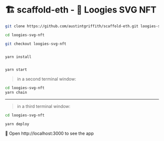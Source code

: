 # 🏗 scaffold-eth - 🔵 Loogies SVG NFT


```bash
git clone https://github.com/austintgriffith/scaffold-eth.git loogies-svg-nft

cd loogies-svg-nft

git checkout loogies-svg-nft
```

```bash

yarn install

```

```bash

yarn start

```

> in a second terminal window:

```bash
cd loogies-svg-nft
yarn chain

```

---

> in a third terminal window:


```bash
cd loogies-svg-nft

yarn deploy

```

📱 Open http://localhost:3000 to see the app

